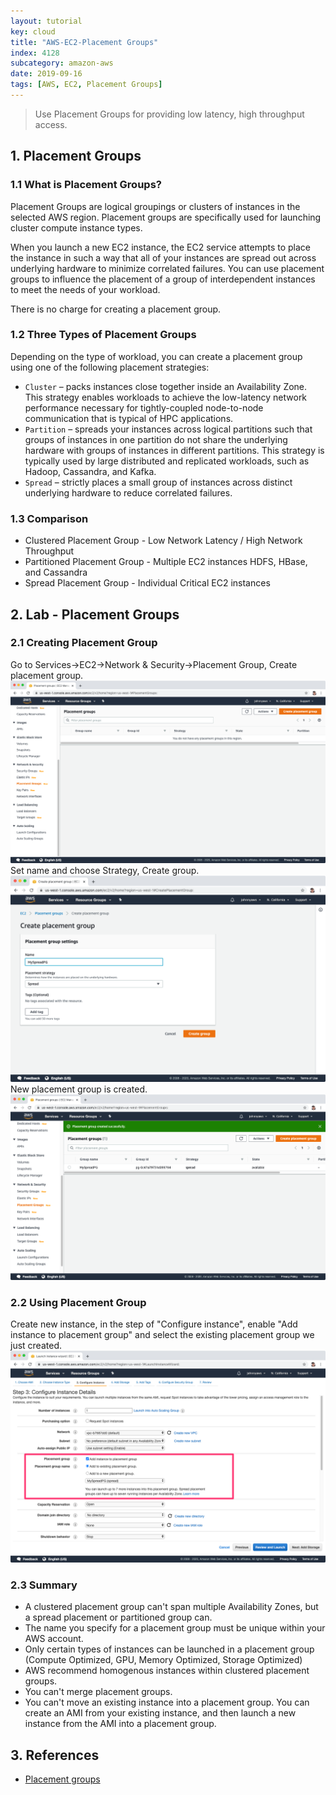 ```yaml
---
layout: tutorial
key: cloud
title: "AWS-EC2-Placement Groups"
index: 4128
subcategory: amazon-aws
date: 2019-09-16
tags: [AWS, EC2, Placement Groups]
---
```


> Use Placement Groups for providing low latency, high throughput access.

## 1. Placement Groups
### 1.1 What is Placement Groups?
Placement Groups are logical groupings or clusters of instances in the selected AWS region. Placement groups are specifically used for launching cluster compute instance types.

When you launch a new EC2 instance, the EC2 service attempts to place the instance in such a way that all of your instances are spread out across underlying hardware to minimize correlated failures. You can use placement groups to influence the placement of a group of interdependent instances to meet the needs of your workload.

There is no charge for creating a placement group.

### 1.2 Three Types of Placement Groups
Depending on the type of workload, you can create a placement group using one of the following placement strategies:
* `Cluster` – packs instances close together inside an Availability Zone. This strategy enables workloads to achieve the low-latency network performance necessary for tightly-coupled node-to-node communication that is typical of HPC applications.
* `Partition` – spreads your instances across logical partitions such that groups of instances in one partition do not share the underlying hardware with groups of instances in different partitions. This strategy is typically used by large distributed and replicated workloads, such as Hadoop, Cassandra, and Kafka.
* `Spread` – strictly places a small group of instances across distinct underlying hardware to reduce correlated failures.

### 1.3 Comparison
* Clustered Placement Group - Low Network Latency / High Network Throughput
* Partitioned Placement Group - Multiple EC2 instances HDFS, HBase, and Cassandra
* Spread Placement Group - Individual Critical EC2 instances

## 2. Lab - Placement Groups
### 2.1 Creating Placement Group
Go to Services->EC2->Network & Security->Placement Group, Create placement group.
![image](/assets/images/cloud/4128/ec2-placement-group-lab-1.png)
Set name and choose Strategy, Create group.
![image](/assets/images/cloud/4128/ec2-placement-group-lab-2.png)
New placement group is created.
![image](/assets/images/cloud/4128/ec2-placement-group-lab-3.png)
### 2.2 Using Placement Group
Create new instance, in the step of "Configure instance", enable "Add instance to placement group" and select the existing placement group we just created.
![image](/assets/images/cloud/4128/ec2-placement-group-lab-4.png)
### 2.3 Summary
* A clustered placement group can't span multiple Availability Zones, but a spread placement or partitioned group can.
* The name you specify for a placement group must be unique within your AWS account.
* Only certain types of instances can be launched in a placement group (Compute Optimized, GPU, Memory Optimized, Storage Optimized)
* AWS recommend homogenous instances within clustered placement groups.
* You can't merge placement groups.
* You can't move an existing instance into a placement group. You can create an AMI from your existing instance, and then launch a new instance from the AMI into a placement group.

## 3. References
* [Placement groups](https://docs.aws.amazon.com/AWSEC2/latest/UserGuide/placement-groups.html)
